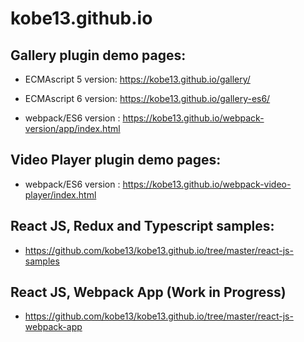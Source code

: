 # kobe13.github.io


## Gallery plugin demo pages:

- ECMAscript 5 version: https://kobe13.github.io/gallery/

- ECMAscript 6 version: https://kobe13.github.io/gallery-es6/

- webpack/ES6 version : https://kobe13.github.io/webpack-version/app/index.html


## Video Player plugin demo pages:

- webpack/ES6 version : https://kobe13.github.io/webpack-video-player/index.html


## React JS, Redux and Typescript samples:
 
- https://github.com/kobe13/kobe13.github.io/tree/master/react-js-samples

## React JS, Webpack App (Work in Progress)

- https://github.com/kobe13/kobe13.github.io/tree/master/react-js-webpack-app